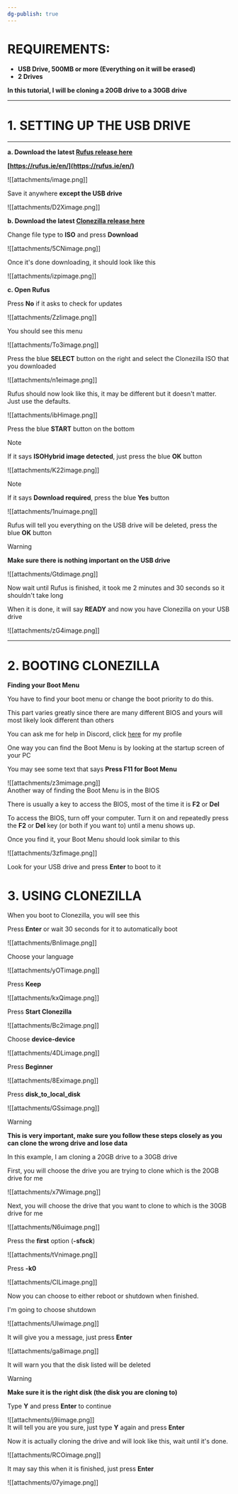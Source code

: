 ```yaml
---
dg-publish: true
---
```


# **REQUIREMENTS:**

- **USB Drive, 500MB or more (Everything on it will be erased)**
- **2 Drives**

**In this tutorial, I will be cloning a 20GB drive to a 30GB drive**

---

# **1. SETTING UP THE USB DRIVE**

---

**a. Download the latest [Rufus release here](https://rufus.ie/en/)**

**[https://rufus.ie/en/](https://rufus.ie/en/)**

![[attachments/image.png]]

Save it anywhere **except the USB drive**

![[attachments/D2Ximage.png]]

**b. Download the latest [Clonezilla release here](https://clonezilla.org/downloads/download.php?branch=stable)**

Change file type to **ISO** and press **Download**

![[attachments/5CNimage.png]]

Once it's done downloading, it should look like this

![[attachments/izpimage.png]]

**c. Open Rufus**

Press **No** if it asks to check for updates

![[attachments/ZzIimage.png]]

You should see this menu

![[attachments/To3image.png]]

Press the blue **SELECT** button on the right and select the Clonezilla ISO that you downloaded

![[attachments/n1eimage.png]]

Rufus should now look like this, it may be different but it doesn't matter. Just use the defaults.

![[attachments/ibHimage.png]]

Press the blue **START** button on the bottom

> [!NOTE]  
> If it says **ISOHybrid image detected**, just press the blue **OK** button

![[attachments/K22image.png]]

> [!NOTE]  
> If it says **Download required**, press the blue **Yes** button

![[attachments/1nuimage.png]]

Rufus will tell you everything on the USB drive will be deleted, press the blue **OK** button

> [!WARNING]  
> **Make sure there is nothing important on the USB drive**

![[attachments/Gtdimage.png]]

Now wait until Rufus is finished, it took me 2 minutes and 30 seconds so it shouldn't take long

When it is done, it will say **READY** and now you have Clonezilla on your USB drive

![[attachments/zG4image.png]]

---

# **2. BOOTING CLONEZILLA**

**Finding your Boot Menu**

You have to find your boot menu or change the boot priority to do this.

This part varies greatly since there are many different BIOS and yours will most likely look different than others

You can ask me for help in Discord, click [here](https://discord.com/users/451884726618423351) for my profile

One way you can find the Boot Menu is by looking at the startup screen of your PC

You may see some text that says **Press F11 for Boot Menu**

![[attachments/z3mimage.png]]  
Another way of finding the Boot Menu is in the BIOS

There is usually a key to access the BIOS, most of the time it is **F2** or **Del**

To access the BIOS, turn off your computer. Turn it on and repeatedly press the **F2** or **Del** key (or both if you want to) until a menu shows up.

Once you find it, your Boot Menu should look similar to this

![[attachments/3zfimage.png]]

Look for your USB drive and press **Enter** to boot to it

# **3. USING CLONEZILLA**

When you boot to Clonezilla, you will see this

Press **Enter** or wait 30 seconds for it to automatically boot

![[attachments/Bnlimage.png]]

Choose your language

![[attachments/yOTimage.png]]

Press **Keep**

![[attachments/kxQimage.png]]

Press **Start Clonezilla**

![[attachments/Bc2image.png]]

Choose **device-device**

![[attachments/4DLimage.png]]

Press **Beginner**

![[attachments/8Eximage.png]]

Press **disk\_to\_local\_disk**

![[attachments/GSsimage.png]]

> [!WARNING]  
> **This is very important, make sure you follow these steps closely as you can clone the wrong drive and lose data**

In this example, I am cloning a 20GB drive to a 30GB drive

First, you will choose the drive you are trying to clone which is the 20GB drive for me

![[attachments/x7Wimage.png]]

Next, you will choose the drive that you want to clone to which is the 30GB drive for me

![[attachments/N6uimage.png]]

Press the **first** option (**-sfsck**)

![[attachments/tVnimage.png]]

Press **-k0**

![[attachments/CILimage.png]]

Now you can choose to either reboot or shutdown when finished.

I'm going to choose shutdown

![[attachments/UIwimage.png]]

It will give you a message, just press **Enter**

![[attachments/ga8image.png]]

It will warn you that the disk listed will be deleted

> [!WARNING]  
> **Make sure it is the right disk (the disk you are cloning to)**

Type **Y** and press **Enter** to continue

![[attachments/j9iimage.png]]  
It will tell you are you sure, just type **Y** again and press **Enter**

Now it is actually cloning the drive and will look like this, wait until it's done.

![[attachments/RCOimage.png]]

It may say this when it is finished, just press **Enter**

![[attachments/07yimage.png]]
